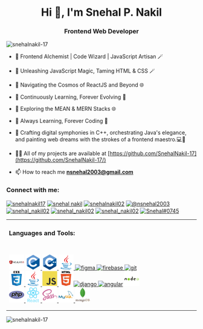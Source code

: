 <h1 align="center">Hi 👋, I'm Snehal P. Nakil</h1>
<h3 align="center">Frontend Web Developer</h3>

<p align="left"> <img src="https://komarev.com/ghpvc/?username=snehalnakil-17&label=Profile%20views&color=0e75b6&style=flat" alt="snehalnakil-17" /> </p>

- 🚀 Frontend Alchemist | Code Wizard | JavaScript Artisan 🪄
  
- 🔮 Unleashing JavaScript Magic, Taming HTML & CSS 🪄
 
- 🌌 Navigating the Cosmos of ReactJS and Beyond 🌐

- 🌱 Continuously Learning, Forever Evolving 🚀

- 📡 Exploring the MEAN & MERN Stacks 🌐

- 🌱 Always Learning, Forever Coding 🚀

- 🚀 Crafting digital symphonies in C++, orchestrating Java's elegance, and painting web dreams with the strokes of a frontend maestro.💻🎨

- 👨‍💻 All of my projects are available at [https://github.com/SnehalNakil-17](https://github.com/SnehalNakil-17/)

- 📫 How to reach me **nsnehal2003@gmail.com**

<h3 align="left">Connect with me:</h3>
<p align="left">
<a href="https://codepen.io/snehalnakil17" target="blank"><img align="center" src="https://raw.githubusercontent.com/rahuldkjain/github-profile-readme-generator/master/src/images/icons/Social/codepen.svg" alt="snehalnakil17" height="30" width="40" /></a>
<a href="https://linkedin.com/in/snehal nakil" target="blank"><img align="center" src="https://raw.githubusercontent.com/rahuldkjain/github-profile-readme-generator/master/src/images/icons/Social/linked-in-alt.svg" alt="snehal nakil" height="30" width="40" /></a>
<a href="https://instagram.com/snehalnakil02" target="blank"><img align="center" src="https://raw.githubusercontent.com/rahuldkjain/github-profile-readme-generator/master/src/images/icons/Social/instagram.svg" alt="snehalnakil02" height="30" width="40" /></a>
<a href="https://medium.com/@nsnehal2003" target="blank"><img align="center" src="https://raw.githubusercontent.com/rahuldkjain/github-profile-readme-generator/master/src/images/icons/Social/medium.svg" alt="@nsnehal2003" height="30" width="40" /></a>
<a href="https://www.hackerrank.com/snehal_nakil02" target="blank"><img align="center" src="https://raw.githubusercontent.com/rahuldkjain/github-profile-readme-generator/master/src/images/icons/Social/hackerrank.svg" alt="snehal_nakil02" height="30" width="40" /></a>
<a href="https://www.leetcode.com/snehal_nakil02" target="blank"><img align="center" src="https://raw.githubusercontent.com/rahuldkjain/github-profile-readme-generator/master/src/images/icons/Social/leet-code.svg" alt="snehal_nakil02" height="30" width="40" /></a>
<a href="https://auth.geeksforgeeks.org/user/snehal_nakil02" target="blank"><img align="center" src="https://raw.githubusercontent.com/rahuldkjain/github-profile-readme-generator/master/src/images/icons/Social/geeks-for-geeks.svg" alt="snehal_nakil02" height="30" width="40" /></a>
<a href="https://discord.gg/Snehal#0745" target="blank"><img align="center" src="https://raw.githubusercontent.com/rahuldkjain/github-profile-readme-generator/master/src/images/icons/Social/discord.svg" alt="Snehal#0745" height="30" width="40" /></a>
</p>
<table width="100%" >

 <tr>
    <td width="60%">
<h3 align="left">Languages and Tools:</h3>
<br>
<p align="left">
<a href="https://angular.io" target="_blank" rel="noreferrer"><img src="https://raw.githubusercontent.com/devicons/devicon/master/icons/angularjs/angularjs-original-wordmark.svg" alt="angularjs" width="40" height="40"/></a> 
<a href="https://www.cprogramming.com/" target="_blank" rel="noreferrer"><img src="https://raw.githubusercontent.com/devicons/devicon/master/icons/c/c-original.svg" alt="c" width="40" height="40"/> </a> 
<a href="https://www.w3schools.com/cpp/" target="_blank" rel="noreferrer"><img src="https://raw.githubusercontent.com/devicons/devicon/master/icons/cplusplus/cplusplus-original.svg" alt="cplusplus" width="40" height="40"/> </a> <a href="https://www.java.com" target="_blank" rel="noreferrer"> <img src="https://raw.githubusercontent.com/devicons/devicon/master/icons/java/java-original.svg" alt="java" width="40" height="40"/> </a>   
<a href="https://www.figma.com/" target="_blank" rel="noreferrer"><img src="https://www.vectorlogo.zone/logos/figma/figma-icon.svg" alt="figma" width="40" height="40"/> </a> 
<a href="https://firebase.google.com/" target="_blank" rel="noreferrer"><img src="https://www.vectorlogo.zone/logos/firebase/firebase-icon.svg" alt="firebase" width="40" height="40"/> </a> 
<a href="https://git-scm.com/" target="_blank" rel="noreferrer"><img src="https://www.vectorlogo.zone/logos/git-scm/git-scm-icon.svg" alt="git" width="40" height="40"/> </a> 
</br><a href="https://www.w3schools.com/css/" target="_blank" rel="noreferrer"><img src="https://raw.githubusercontent.com/devicons/devicon/master/icons/css3/css3-original-wordmark.svg" alt="css3" width="40" height="40"/> </a><a href="https://www.java.com" target="_blank" rel="noreferrer"> <img src="https://raw.githubusercontent.com/devicons/devicon/master/icons/java/java-original.svg" alt="java" width="40" height="40"/> </a> <a href="https://developer.mozilla.org/en-US/docs/Web/JavaScript" target="_blank" rel="noreferrer"> <img src="https://raw.githubusercontent.com/devicons/devicon/master/icons/javascript/javascript-original.svg" alt="javascript" width="40" height="40"/> </a<a href="https://www.w3.org/html/" target="_blank" rel="noreferrer"><img src="https://raw.githubusercontent.com/devicons/devicon/master/icons/html5/html5-original-wordmark.svg" alt="html5" width="40" height="40"/></a><a href="https://www.djangoproject.com/" target="_blank" rel="noreferrer"><img src="https://cdn.worldvectorlogo.com/logos/django.svg" alt="django" width="40" height="40"/> </a> <a href="https://angular.io" target="_blank" rel="noreferrer"><img src="https://angular.io/assets/images/logos/angular/angular.svg" alt="angular" width="40" height="40"/></a>
<a href="https://nodejs.org" target="_blank" rel="noreferrer"> <img src="https://raw.githubusercontent.com/devicons/devicon/master/icons/nodejs/nodejs-original-wordmark.svg" alt="nodejs" width="40" height="40"/> </a> 
<br>
<a href="https://www.php.net" target="_blank" rel="noreferrer"> <img src="https://raw.githubusercontent.com/devicons/devicon/master/icons/php/php-original.svg" alt="php" width="40" height="40"/> </a> 
<a href="https://reactjs.org/" target="_blank" rel="noreferrer"> <img src="https://raw.githubusercontent.com/devicons/devicon/master/icons/react/react-original-wordmark.svg" alt="react" width="40" height="40"/> </a> 
<a href="https://sass-lang.com" target="_blank" rel="noreferrer"> <img src="https://raw.githubusercontent.com/devicons/devicon/master/icons/sass/sass-original.svg" alt="sass" width="40" height="40"/> </a>
<a href="https://www.mysql.com/" target="_blank" rel="noreferrer"> <img src="https://raw.githubusercontent.com/devicons/devicon/master/icons/mysql/mysql-original-wordmark.svg" alt="mysql" width="40" height="40"/> </a>
<a href="https://www.mongodb.com/" target="_blank" rel="noreferrer"> <img src="https://raw.githubusercontent.com/devicons/devicon/master/icons/mongodb/mongodb-original-wordmark.svg" alt="mongodb" width="40" height="40"/> </a> 
</p>

</td>
 </tr>
    </table>

<p><img align="center" src="https://github-readme-streak-stats.herokuapp.com/?user=snehalnakil-17&" alt="snehalnakil-17" /></p>
